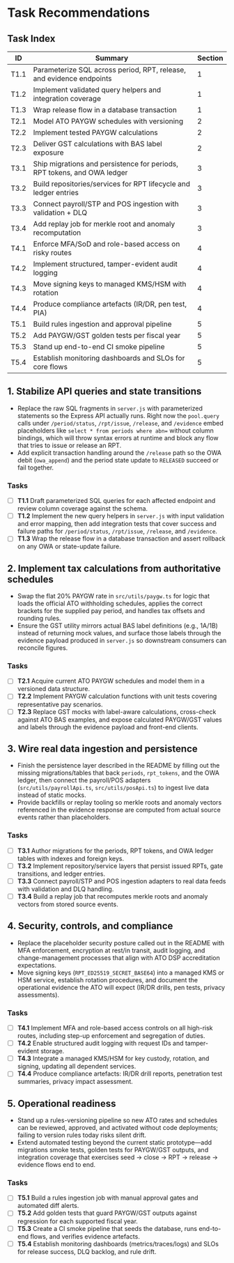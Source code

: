 # Task Recommendations

## Task Index

| ID   | Summary                                                                        | Section |
|------|--------------------------------------------------------------------------------|---------|
| T1.1 | Parameterize SQL across period, RPT, release, and evidence endpoints           | 1       |
| T1.2 | Implement validated query helpers and integration coverage                     | 1       |
| T1.3 | Wrap release flow in a database transaction                                    | 1       |
| T2.1 | Model ATO PAYGW schedules with versioning                                      | 2       |
| T2.2 | Implement tested PAYGW calculations                                            | 2       |
| T2.3 | Deliver GST calculations with BAS label exposure                               | 2       |
| T3.1 | Ship migrations and persistence for periods, RPT tokens, and OWA ledger        | 3       |
| T3.2 | Build repositories/services for RPT lifecycle and ledger entries               | 3       |
| T3.3 | Connect payroll/STP and POS ingestion with validation + DLQ                    | 3       |
| T3.4 | Add replay job for merkle root and anomaly recomputation                       | 3       |
| T4.1 | Enforce MFA/SoD and role-based access on risky routes                          | 4       |
| T4.2 | Implement structured, tamper-evident audit logging                             | 4       |
| T4.3 | Move signing keys to managed KMS/HSM with rotation                             | 4       |
| T4.4 | Produce compliance artefacts (IR/DR, pen test, PIA)                            | 4       |
| T5.1 | Build rules ingestion and approval pipeline                                    | 5       |
| T5.2 | Add PAYGW/GST golden tests per fiscal year                                     | 5       |
| T5.3 | Stand up end-to-end CI smoke pipeline                                          | 5       |
| T5.4 | Establish monitoring dashboards and SLOs for core flows                        | 5       |

## 1. Stabilize API queries and state transitions
- Replace the raw SQL fragments in `server.js` with parameterized statements so the Express API actually runs. Right now the `pool.query` calls under `/period/status`, `/rpt/issue`, `/release`, and `/evidence` embed placeholders like `select * from periods where abn=` without column bindings, which will throw syntax errors at runtime and block any flow that tries to issue or release an RPT.
- Add explicit transaction handling around the `/release` path so the OWA debit (`owa_append`) and the period state update to `RELEASED` succeed or fail together.

### Tasks
- [ ] **T1.1** Draft parameterized SQL queries for each affected endpoint and review column coverage against the schema.
- [ ] **T1.2** Implement the new query helpers in `server.js` with input validation and error mapping, then add integration tests that cover success and failure paths for `/period/status`, `/rpt/issue`, `/release`, and `/evidence`.
- [ ] **T1.3** Wrap the release flow in a database transaction and assert rollback on any OWA or state-update failure.

## 2. Implement tax calculations from authoritative schedules
- Swap the flat 20% PAYGW rate in `src/utils/paygw.ts` for logic that loads the official ATO withholding schedules, applies the correct brackets for the supplied pay period, and handles tax offsets and rounding rules.
- Ensure the GST utility mirrors actual BAS label definitions (e.g., 1A/1B) instead of returning mock values, and surface those labels through the evidence payload produced in `server.js` so downstream consumers can reconcile figures.

### Tasks
- [ ] **T2.1** Acquire current ATO PAYGW schedules and model them in a versioned data structure.
- [ ] **T2.2** Implement PAYGW calculation functions with unit tests covering representative pay scenarios.
- [ ] **T2.3** Replace GST mocks with label-aware calculations, cross-check against ATO BAS examples, and expose calculated PAYGW/GST values and labels through the evidence payload and front-end clients.

## 3. Wire real data ingestion and persistence
- Finish the persistence layer described in the README by filling out the missing migrations/tables that back `periods`, `rpt_tokens`, and the OWA ledger, then connect the payroll/POS adapters (`src/utils/payrollApi.ts`, `src/utils/posApi.ts`) to ingest live data instead of static mocks.
- Provide backfills or replay tooling so merkle roots and anomaly vectors referenced in the evidence response are computed from actual source events rather than placeholders.

### Tasks
- [ ] **T3.1** Author migrations for the periods, RPT tokens, and OWA ledger tables with indexes and foreign keys.
- [ ] **T3.2** Implement repository/service layers that persist issued RPTs, gate transitions, and ledger entries.
- [ ] **T3.3** Connect payroll/STP and POS ingestion adapters to real data feeds with validation and DLQ handling.
- [ ] **T3.4** Build a replay job that recomputes merkle roots and anomaly vectors from stored source events.

## 4. Security, controls, and compliance
- Replace the placeholder security posture called out in the README with MFA enforcement, encryption at rest/in transit, audit logging, and change-management processes that align with ATO DSP accreditation expectations.
- Move signing keys (`RPT_ED25519_SECRET_BASE64`) into a managed KMS or HSM service, establish rotation procedures, and document the operational evidence the ATO will expect (IR/DR drills, pen tests, privacy assessments).

### Tasks
- [ ] **T4.1** Implement MFA and role-based access controls on all high-risk routes, including step-up enforcement and segregation of duties.
- [ ] **T4.2** Enable structured audit logging with request IDs and tamper-evident storage.
- [ ] **T4.3** Integrate a managed KMS/HSM for key custody, rotation, and signing, updating all dependent services.
- [ ] **T4.4** Produce compliance artefacts: IR/DR drill reports, penetration test summaries, privacy impact assessment.

## 5. Operational readiness
- Stand up a rules-versioning pipeline so new ATO rates and schedules can be reviewed, approved, and activated without code deployments; failing to version rules today risks silent drift.
- Extend automated testing beyond the current static prototype—add migrations smoke tests, golden tests for PAYGW/GST outputs, and integration coverage that exercises seed → close → RPT → release → evidence flows end to end.

### Tasks
- [ ] **T5.1** Build a rules ingestion job with manual approval gates and automated diff alerts.
- [ ] **T5.2** Add golden tests that guard PAYGW/GST outputs against regression for each supported fiscal year.
- [ ] **T5.3** Create a CI smoke pipeline that seeds the database, runs end-to-end flows, and verifies evidence artefacts.
- [ ] **T5.4** Establish monitoring dashboards (metrics/traces/logs) and SLOs for release success, DLQ backlog, and rule drift.

